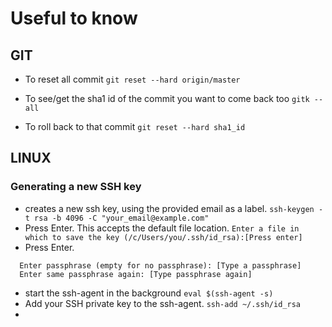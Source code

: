 # Useful to know

## GIT

  * To reset all commit 
  ``` git reset --hard origin/master ```
  * To see/get the sha1 id of the commit you want to come back too
  ``` gitk --all ```
  
  * To roll back to that commit
  ``` git reset --hard sha1_id ```
## LINUX

### Generating a new SSH key
  * creates a new ssh key, using the provided email as a label.
  ``` ssh-keygen -t rsa -b 4096 -C "your_email@example.com" ``` 
  * Press Enter. This accepts the default file location.
  ``` Enter a file in which to save the key (/c/Users/you/.ssh/id_rsa):[Press enter] ``` 
  * Press Enter.
  ```
    Enter passphrase (empty for no passphrase): [Type a passphrase]
    Enter same passphrase again: [Type passphrase again] 
  ``` 
  * start the ssh-agent in the background
  ``` eval $(ssh-agent -s) ``` 
  * Add your SSH private key to the ssh-agent.
  ``` ssh-add ~/.ssh/id_rsa ``` 
  * 
  ``` ``` 
